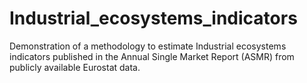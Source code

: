 # Industrial_ecosystems_indicators
Demonstration of a methodology to estimate Industrial ecosystems indicators published in the Annual Single Market Report (ASMR) from publicly available Eurostat data.
